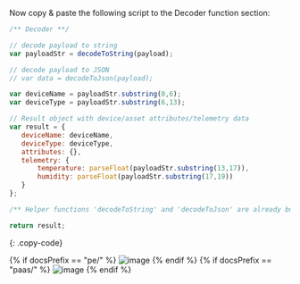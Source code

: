 Now copy & paste the following script to the Decoder function section:

```javascript
/** Decoder **/

// decode payload to string
var payloadStr = decodeToString(payload);

// decode payload to JSON
// var data = decodeToJson(payload);

var deviceName = payloadStr.substring(0,6);
var deviceType = payloadStr.substring(6,13);

// Result object with device/asset attributes/telemetry data
var result = {
   deviceName: deviceName,
   deviceType: deviceType,
   attributes: {},
   telemetry: {
       temperature: parseFloat(payloadStr.substring(13,17)),
       humidity: parseFloat(payloadStr.substring(17,19))
   }
};

/** Helper functions 'decodeToString' and 'decodeToJson' are already built-in **/

return result;
``` 
{: .copy-code}

{% if docsPrefix == "pe/" %}
![image](https://img.tbqa.cloud/user-guide/integrations/coap/coap-uplink-converter-binary-tbel-pe.png)
{% endif %}
{% if docsPrefix == "paas/" %}
![image](https://img.tbqa.cloud/user-guide/integrations/coap/coap-uplink-converter-binary-tbel-paas.png)
{% endif %}